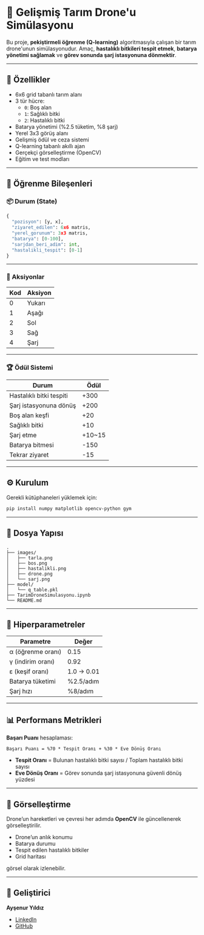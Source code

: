 
# 🌾 Gelişmiş Tarım Drone'u Simülasyonu

Bu proje, **pekiştirmeli öğrenme (Q-learning)** algoritmasıyla çalışan bir tarım drone'unun simülasyonudur. Amaç, **hastalıklı bitkileri tespit etmek**, **batarya yönetimi sağlamak** ve **görev sonunda şarj istasyonuna dönmektir**.

---

## 🚀 Özellikler

- 6x6 grid tabanlı tarım alanı
- 3 tür hücre:  
  - `0`: Boş alan  
  - `1`: Sağlıklı bitki  
  - `2`: Hastalıklı bitki
- Batarya yönetimi (%2.5 tüketim, %8 şarj)
- Yerel 3x3 görüş alanı
- Gelişmiş ödül ve ceza sistemi
- Q-learning tabanlı akıllı ajan
- Gerçekçi görselleştirme (OpenCV)
- Eğitim ve test modları

---

## 🧠 Öğrenme Bileşenleri

### 📦 Durum (State)
```python
{
  "pozisyon": [y, x],
  "ziyaret_edilen": 6x6 matris,
  "yerel_gorunum": 3x3 matris,
  "batarya": [0-100],
  "sarjdan_beri_adim": int,
  "hastalikli_tespit": [0-1]
}
```

---

### 🎯 Aksiyonlar

| Kod | Aksiyon |
|-----|---------|
| 0   | Yukarı  |
| 1   | Aşağı   |
| 2   | Sol     |
| 3   | Sağ     |
| 4   | Şarj    |

---

### 🏆 Ödül Sistemi

| Durum                     | Ödül     |
|--------------------------|----------|
| Hastalıklı bitki tespiti | +300     |
| Şarj istasyonuna dönüş   | +200     |
| Boş alan keşfi           | +20      |
| Sağlıklı bitki           | +10      |
| Şarj etme                | +10~15   |
| Batarya bitmesi          | -150     |
| Tekrar ziyaret           | -15      |

---

## ⚙️ Kurulum

Gerekli kütüphaneleri yüklemek için:

```bash
pip install numpy matplotlib opencv-python gym
```

---


## 📂 Dosya Yapısı

```
.
├── images/
│   ├── tarla.png
│   ├── bos.png
│   ├── hastalikli.png
│   ├── drone.png
│   └── sarj.png
├── model/
│   └── q_table.pkl
├── TarimDroneSimulasyonu.ipynb
└── README.md
```

---

## 🔧 Hiperparametreler

| Parametre         | Değer       |
|-------------------|-------------|
| α (öğrenme oranı) | 0.15        |
| γ (indirim oranı) | 0.92        |
| ε (keşif oranı)   | 1.0 → 0.01  |
| Batarya tüketimi  | %2.5/adım   |
| Şarj hızı         | %8/adım     |

---

## 📊 Performans Metrikleri

**Başarı Puanı** hesaplaması:

```text
Başarı Puanı = %70 * Tespit Oranı + %30 * Eve Dönüş Oranı
```

- **Tespit Oranı** = Bulunan hastalıklı bitki sayısı / Toplam hastalıklı bitki sayısı  
- **Eve Dönüş Oranı** = Görev sonunda şarj istasyonuna güvenli dönüş yüzdesi

---

## 📸 Görselleştirme

Drone’un hareketleri ve çevresi her adımda **OpenCV** ile güncellenerek görselleştirilir.

- Drone’un anlık konumu  
- Batarya durumu  
- Tespit edilen hastalıklı bitkiler  
- Grid haritası  

görsel olarak izlenebilir.

---

## 👤 Geliştirici

**Ayşenur Yıldız**

- [LinkedIn](https://www.linkedin.com/in/aysenuryildizz/)
- [GitHub](https://github.com/AysenurYldz)
